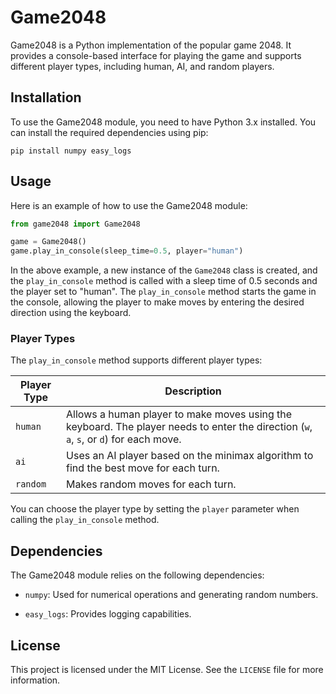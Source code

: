 # Game2048

Game2048 is a Python implementation of the popular game 2048. It provides a console-based interface for playing the game and supports different player types, including human, AI, and random players.

## Installation

To use the Game2048 module, you need to have Python 3.x installed. You can install the required dependencies using pip:

```shell
pip install numpy easy_logs
```

## Usage

Here is an example of how to use the Game2048 module:

```python
from game2048 import Game2048

game = Game2048()
game.play_in_console(sleep_time=0.5, player="human")
```

In the above example, a new instance of the `Game2048` class is created, and the `play_in_console` method is called with a sleep time of 0.5 seconds and the player set to "human". The `play_in_console` method starts the game in the console, allowing the player to make moves by entering the desired direction using the keyboard.

### Player Types

The `play_in_console` method supports different player types:


| Player Type | Description                                                                                                                            |
| ----------- | -------------------------------------------------------------------------------------------------------------------------------------- |
| `human`     | Allows a human player to make moves using the keyboard. The player needs to enter the direction (`w`, `a`, `s`, or `d`) for each move. |
| `ai`        | Uses an AI player based on the minimax algorithm to find the best move for each turn.                                                  |
| `random`    | Makes random moves for each turn.                                                                                                      |

You can choose the player type by setting the `player` parameter when calling the `play_in_console` method.

## Dependencies

The Game2048 module relies on the following dependencies:

- `numpy`: Used for numerical operations and generating random numbers.

- `easy_logs`: Provides logging capabilities.

## License

This project is licensed under the MIT License. See the `LICENSE` file for more information.
